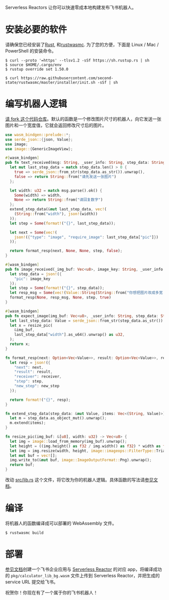 Serverless Reactors 让你可以快速零成本地构建发布飞书机器人。

# 安装必要的软件

请确保您已经安装了[Rust](https://www.rust-lang.org/tools/install), 和[rustwasmc](https://www.secondstate.io/articles/rustwasmc/).
为了您的方便，下面是 Linux / Mac / PowerShell 的安装命令。

```src
$ curl --proto '=https' --tlsv1.2 -sSf https://sh.rustup.rs | sh
$ source $HOME/.cargo/env
$ rustup override set 1.50.0

$ curl https://raw.githubusercontent.com/second-state/rustwasmc/master/installer/init.sh -sSf | sh
```

# 编写机器人逻辑

<a href="https://github.com/second-state/serverless-reactor-starter/fork">请 fork 这个代码仓库</a>。默认的函数是一个修改图片尺寸的机器人，向它发送一张图片和一个宽度值，它就会返回修改尺寸后的图片。

```rust
use wasm_bindgen::prelude::*;
use serde_json::{json, Value};
use image;
use image::{GenericImageView};

#[wasm_bindgen]
pub fn text_received(msg: String, _user_info: String, step_data: String) -> String {
  let mut last_step_data = match step_data.len() > 0 {
    true => serde_json::from_str(step_data.as_str()).unwrap(),
    false => return String::from("请先发送一张图片")
  };

  let width: u32 = match msg.parse().ok() {
    Some(width) => width,
    None => return String::from("请回复数字")
  };
  extend_step_data(&mut last_step_data, vec!(
    (String::from("width"), json!(width))
  ));
  let step = Some(format!("{}", last_step_data));

  let next = Some(vec!(
    json!({"type": "image", "require_image": last_step_data["pic"]})
  ));

  return format_resp(next, None, None, step, false);
}

#[wasm_bindgen]
pub fn image_received(_img_buf: Vec<u8>, image_key: String, _user_info: String, _step_data: String) -> String {
  let step_data = json!({
    "pic": image_key
  });
  let step = Some(format!("{}", step_data));
  let resp_msg = Some(vec!(Value::String(String::from("你想把图片改成多宽？"))));
  format_resp(None, resp_msg, None, step, true)
}

#[wasm_bindgen]
pub fn expect_image(img_buf: Vec<u8>, _user_info: String, step_data: String, _resp_index: i32) -> Vec<u8> {
  let last_step_data: Value = serde_json::from_str(step_data.as_str()).unwrap();
  let x = resize_pic(
    &img_buf,
    last_step_data["width"].as_u64().unwrap() as u32,
  );
  return x;
}

fn format_resp(next: Option<Vec<Value>>, result: Option<Vec<Value>>, receiver: Option<&str>, step: Option<String>, new_step: bool) -> String {
  let resp = json!({
    "next": next,
    "result": result,
    "receiver": receiver,
    "step": step,
    "new_step": new_step
  });

  return format!("{}", resp);
}

fn extend_step_data(step_data: &mut Value, items: Vec<(String, Value)>) {
  let m = step_data.as_object_mut().unwrap();
  m.extend(items);
}

fn resize_pic(img_buf: &[u8], width: u32) -> Vec<u8> {
  let img = image::load_from_memory(img_buf).unwrap();
  let height = ((img.height() as f32 / img.width() as f32) * width as f32) as u32 + 100;
  let img = img.resize(width, height, image::imageops::FilterType::Triangle);
  let mut buf = vec![];
  img.write_to(&mut buf, image::ImageOutputFormat::Png).unwrap();
  return buf;
}
```

改动 <a href="src/lib.rs">src/lib.rs</a> 这个文件，将它改为你的机器人逻辑。具体函数的写法请<a href="http://reactor.secondstate.info/docs/ch01-00-wasm-functions.html">参见文档</a>。

# 编译

将机器人的函数编译成可以部署的 WebAssembly 文件。

```src
$ rustwasmc build
```

# 部署

<a href="http://reactor.secondstate.info/docs/user-create-a-bot.html">参见文档</a>创建一个飞书企业应用与 <a href="http://reactor.secondstate.info/">Serverless Reactor</a> 的对应 app，将编译成功的 `pkg/calculator_lib_bg.wasm` 文件上传到 Serverless Reactor，并把生成的 service URL 提交给飞书。

祝贺你！你现在有了一个属于你的飞书机器人！

